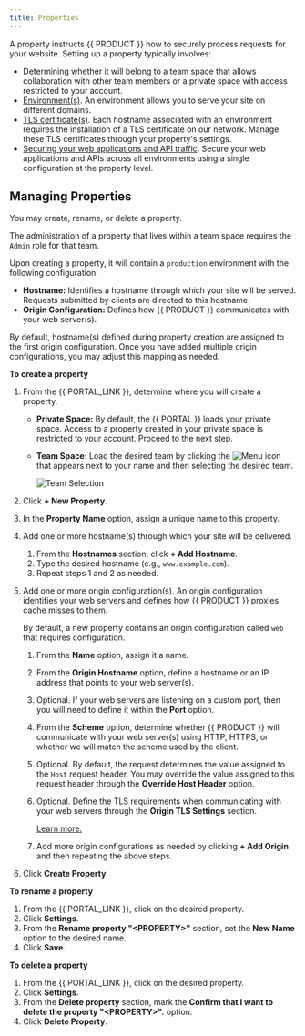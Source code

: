 ```yaml
---
title: Properties
---
```


A property instructs {{ PRODUCT }} how to securely process requests for your website. Setting up a property typically involves:

-   Determining whether it will belong to a team space that allows collaboration with other team members or a private space with access restricted to your account.
-   [Environment(s)](/guides/basics/environments). An environment allows you to serve your site on different domains.
-   [TLS certificate(s)](/guides/security/tls_certificates). Each hostname associated with an environment requires the installation of a TLS certificate on our network. Manage these TLS certificates through your property's settings. 
-   [Securing your web applications and API traffic](/guides/security/waf). Secure your web applications and APIs across all environments using a single configuration at the property level.

## Managing Properties

You may create, rename, or delete a property. <!--You may even transfer ownership to a different team.-->

<Callout type="important">

  The administration of a property that lives within a team space requires the `Admin` role for that team.

</Callout>

Upon creating a property, it will contain a `production` environment with the following configuration:

-   **Hostname:** Identifies a hostname through which your site will be served. Requests submitted by clients are directed to this hostname.
-   **Origin Configuration:** Defines how {{ PRODUCT }} communicates with your web server(s). 

<Callout type="info">

  By default, hostname(s) defined during property creation are assigned to the first origin configuration. Once you have added multiple origin configurations, you may adjust this mapping as needed. 

</Callout>

**To create a property**
1.  From the {{ PORTAL_LINK }}, determine where you will create a property.
    -   **Private Space:** By default, the {{ PORTAL }} loads your private space. Access to a property created in your private space is restricted to your account. Proceed to the next step.
    -   **Team Space:** Load the desired team by clicking the <Image inline src="/images/v7/icons/menu-up-down.png" alt="Menu" /> icon that appears next to your name and then selecting the desired team.

        ![Team Selection](/images/v7/basics/team-selection.png)

2.  Click **+ New Property**.
3.  In the **Property Name** option, assign a unique name to this property.
4.  Add one or more hostname(s) through which your site will be delivered.
    1.  From the **Hostnames** section, click **+ Add Hostname**.
    2.  Type the desired hostname (e.g., `www.example.com`).
    3.  Repeat steps 1 and 2 as needed.

5.  Add one or more origin configuration(s). An origin configuration identifies your web servers and defines how {{ PRODUCT }} proxies cache misses to them.

    By default, a new property contains an origin configuration called `web` that requires configuration.

    1.  From the **Name** option, assign it a name. 
    2.  From the **Origin Hostname** option, define a hostname or an IP address that points to your web server(s).
    3.  Optional. If your web servers are listening on a custom port, then you will need to define it within the **Port** option. 
    4.  From the **Scheme** option, determine whether {{ PRODUCT }} will communicate with your web server(s) using HTTP, HTTPS, or whether we will match the scheme used by the client.
    5.  Optional. By default, the request determines the value assigned to the `Host` request header. You may override the value assigned to this request header through the **Override Host Header** option.
    6.  Optional. Define the TLS requirements when communicating with your web servers through the **Origin TLS Settings** section. 

        [Learn more.](/guides/basics/hostnames_and_origins#origin)
    7.  Add more origin configurations as needed by clicking **+ Add Origin** and then repeating the above steps.

6.  Click **Create Property**.

**To rename a property**
1.  From the {{ PORTAL_LINK }}, click on the desired property.
2.  Click **Settings**.
3.  From the **Rename property "&lt;PROPERTY>"** section, set the **New Name** option to the desired name.
4.  Click **Save**.

**To delete a property**
1.  From the {{ PORTAL_LINK }}, click on the desired property.
2.  Click **Settings**.
3.  From the **Delete property** section, mark the **Confirm that I want to delete the property "&lt;PROPERTY>".** option. 
4.  Click **Delete Property**.

<!--
<a id="transfer-ownership" />

**To transfer ownership to another team**
1.  From the {{ PORTAL_LINK }}, click on the desired property.
2.  Click **Settings**.
3.  From the **Move property to another team** section, select the desired team.
4.  Click **Save**.
-->